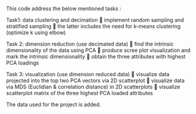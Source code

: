 This code address the below mentioned tasks :

Task1: data clustering and decimation
 implement random sampling and stratified sampling
 the latter includes the need for k-means clustering (optimize k using elbow)

Task 2: dimension reduction (use decimated data)
 find the intrinsic dimensionality of the data using PCA
 produce scree plot visualization and mark the intrinsic dimensionality
 obtain the three attributes with highest PCA loadings

Task 3: visualization (use dimension reduced data)
 visualize data projected into the top two PCA vectors via 2D scatterplot
 visualize data via MDS (Euclidian & correlation distance) in 2D scatterplots
 visualize scatterplot matrix of the three highest PCA loaded attributes

The data used for the project is added.
